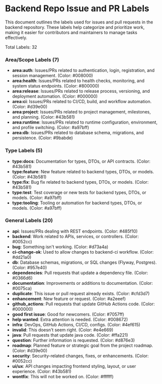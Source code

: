 
Backend Repo Issue and PR Labels
===============================
This document outlines the labels used for issues and pull requests in the backend repository. These labels help categorize and prioritize work, making it easier for contributors and maintainers to manage tasks effectively.

Total Labels: 32

### Area/Scope Labels (7)
- **area:auth**: Issues/PRs related to authentication, login, registration, and session management. (Color: #008000)
- **area:health**: Issues/PRs related to health checks, monitoring, and system status endpoints. (Color: #800000)
- **area:release**: Issues/PRs related to release process, versioning, and deployment automation. (Color: #000000)
- **area:ci**: Issues/PRs related to CI/CD, build, and workflow automation. (Color: #d39e00)
- **area:project**: Issues/PRs related to project management, milestones, and planning. (Color: #43b581)
- **area:runtime**: Issues/PRs related to runtime configuration, environment, and profile switching. (Color: #a97bff)
- **area:db**: Issues/PRs related to database schema, migrations, and persistence. (Color: #9babde)

### Type Labels (5)
- **type:docs**: Documentation for types, DTOs, or API contracts. (Color: #43b581)
- **type:feature**: New feature related to backend types, DTOs, or models. (Color: #43b581)
- **type:fix**: Bug fix related to backend types, DTOs, or models. (Color: #43b581)
- **type:test**: Test coverage or new tests for backend types, DTOs, or models. (Color: #a97bff)
- **type:tooling**: Tooling or automation for backend types, DTOs, or models. (Color: #a97bff)

### General Labels (20)
- **api**: Issues/PRs dealing with REST endpoints. (Color: #485f10)
- **backend**: Work related to APIs, services, or controllers. (Color: #0052cc)
- **bug**: Something isn't working. (Color: #d73a4a)
- **ci-change-ok**: Used to allow changes to backend-ci workflow. (Color: #dd21a0)
- **db**: Database schemas, migrations, or SQL changes (Flyway, Postgres). (Color: #957e40)
- **dependencies**: Pull requests that update a dependency file. (Color: #0366d6)
- **documentation**: Improvements or additions to documentation. (Color: #0075ca)
- **duplicate**: This issue or pull request already exists. (Color: #cfd3d7)
- **enhancement**: New feature or request. (Color: #a2eeef)
- **github_actions**: Pull requests that update GitHub Actions code. (Color: #000000)
- **good first issue**: Good for newcomers. (Color: #7057ff)
- **help wanted**: Extra attention is needed. (Color: #008672)
- **infra**: DevOps, GitHub Actions, CI/CD, configs. (Color: #4ef615)
- **invalid**: This doesn't seem right. (Color: #e4e669)
- **java**: Pull requests that update java code. (Color: #ffa221)
- **question**: Further information is requested. (Color: #d876e3)
- **roadmap**: Planned feature or strategic goal from the project roadmap. (Color: #d39e00)
- **security**: Security-related changes, fixes, or enhancements. (Color: #0052cc)
- **ui/ux**: API changes impacting frontend styling, layout, or user experience. (Color: #43b581)
- **wontfix**: This will not be worked on. (Color: #ffffff)
